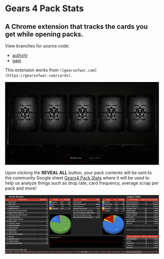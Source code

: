 # Gears 4 Pack Stats
## A Chrome extension that tracks the cards you get while opening packs.

View branches for source code:

* [authxhr](https://github.com/TheanosLearning/Gears4PackStats/tree/authxhr)
* [gapi](https://github.com/TheanosLearning/Gears4PackStats/tree/gapi)

This extension works from ```![gearsofwar.com](https://gearsofwar.com/cards)```.

![open-pack](https://github.com/TheanosLearning/Gears4PackStats/raw/master/images/open-pack.png)

Upon clicking the **REVEAL ALL** button, your pack contents will be sent to the community
Google sheet [Gears4 Pack Stats](https://docs.google.com/spreadsheets/d/1JMSBn2s6GQxhn9ylj2INB0kQFF0G7tqMLT4y0p31upk/view#gid=402222379) where it will be used to help us analyze things such
as drop rate, card frequency, average scrap per pack and more!

![pack-stats-dashboard](https://github.com/TheanosLearning/Gears4PackStats/raw/master/images/pack-stats-dashboard.png)
